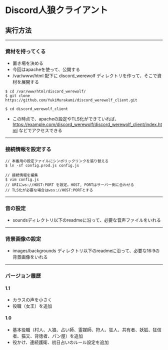 # Discord人狼クライアント

## 実行方法
----
### 資材を持ってくる
- 置き場を決める
- 今回はapacheを使って、公開する
- /var/www/html 配下に discord_werewolf ディレクトリを作って、そこで資材を展開する
```
$ cd /var/www/html/discord_werewolf/
$ git clone https://github.com/YukiMurakami/discord_werewolf_client.git

$ cd discord_werewolf_client
```
- この時点で、apacheの設定やTLS化ができていれば、https://example.com/discord_werewolf/discord_werewolf_client/index.html
などでアクセスできる

-----

### 接続情報を設定する
```
// 本番用の設定ファイルにシンボリックリンクを張り替える
$ ln -sf config.prod.js config.js

// 接続情報を編集
$ vim config.js
// URIにws://HOST:PORT を設定。HOST, PORTはサーバー側に合わせる
// TLS化が必要な場合はwss://HOST:PORTとする
```
----

### 音の設定
- soundsディレクトリ以下のreadmeに沿って、必要な音声ファイルをいれる

----

### 背景画像の設定
- images/backgrounds ディレクトリ以下のreadmeに沿って、必要な16:9の背景画像をいれる

----

### バージョン履歴

#### 1.1
- カラスの声を小さく
- 役職（女王）を追加

#### 1.0
- 基本役職（村人、人狼、占い師、霊媒師、狩人、狂人、共有者、妖狐、狂信者、猫又、背徳者、パン屋）を追加
- 役かけ、連続護衛、初日占いのルール設定を追加

